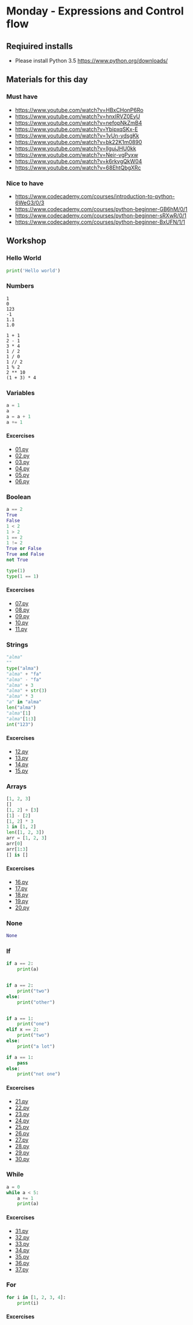 # Monday - Expressions and Control flow

## Reqiuired installs
 - Please install Python 3.5
https://www.python.org/downloads/

## Materials for this day
### Must have
 - https://www.youtube.com/watch?v=HBxCHonP6Ro
 - https://www.youtube.com/watch?v=hnxIRVZ0EyU
 - https://www.youtube.com/watch?v=nefopNkZmB4
 - https://www.youtube.com/watch?v=YbipxqSKx-E
 - https://www.youtube.com/watch?v=1yUn-ydsgKk
 - https://www.youtube.com/watch?v=bk22K1m0890
 - https://www.youtube.com/watch?v=llguiJHU0kk
 - https://www.youtube.com/watch?v=Neir-vgPyxw
 - https://www.youtube.com/watch?v=k6rkvgQkW04
 - https://www.youtube.com/watch?v=68EhtQbgXRc


### Nice to have
 - https://www.codecademy.com/courses/introduction-to-python-6WeG3/0/3
 - https://www.codecademy.com/courses/python-beginner-GB6hM/0/1
 - https://www.codecademy.com/courses/python-beginner-sRXwR/0/1
 - https://www.codecademy.com/courses/python-beginner-BxUFN/1/1

## Workshop

### Hello World
```python
print('Hello world')
```

### Numbers
```pyhton
1
0
123
-1
1.1
1.0

1 + 1
2 - 1
3 * 4
1 / 2
1 / 0
1 // 2
1 % 2
2 ** 10
(1 + 3) * 4
```

### Variables
```python
a = 1
a
a = a + 1
a += 1
```

#### Excercises
 - [01.py](workshop/01.py)
 - [02.py](workshop/02.py)
 - [03.py](workshop/03.py)
 - [04.py](workshop/04.py)
 - [05.py](workshop/05.py)
 - [06.py](workshop/06.py)


### Boolean
```python
a == 2
True
False
1 < 2
1 > 2
1 == 2
1 != 2
True or False
True and False
not True

type(1)
type(1 == 1)
```

#### Excercises
 - [07.py](workshop/07.py)
 - [08.py](workshop/08.py)
 - [09.py](workshop/09.py)
 - [10.py](workshop/10.py)
 - [11.py](workshop/11.py)

### Strings
```python
"alma"
""
type("alma")
"alma" + "fa"
"alma" - "fa"
"alma" + 3
"alma" + str(3)
"alma" * 3
"a" in "alma"
len("alma")
"alma"[1]
"alma"[1:3]
int("123")
```

#### Excercises
 - [12.py](workshop/12.py)
 - [13.py](workshop/13.py)
 - [14.py](workshop/14.py)
 - [15.py](workshop/15.py)

### Arrays
```python
[1, 2, 3]
[]
[1, 2] + [3]
[1] - [2]
[1, 2] * 3
1 in [1, 2]
len([1, 2, 3])
arr = [1, 2, 3]
arr[0]
arr[1:3]
[] is []
```

#### Excercises
 - [16.py](workshop/16.py)
 - [17.py](workshop/17.py)
 - [18.py](workshop/18.py)
 - [19.py](workshop/19.py)
 - [20.py](workshop/20.py)

### None
```python
None
```

### If
```python
if a == 2:
    print(a)


if a == 2:
    print("two")
else:
    print("other")


if a == 1:
    print("one")
elif x == 2:
    print("two")
else:
    print("a lot")

if a == 1:
    pass
else:
    print("not one")
```

#### Excercises
 - [21.py](workshop/21.py)
 - [22.py](workshop/22.py)
 - [23.py](workshop/23.py)
 - [24.py](workshop/24.py)
 - [25.py](workshop/25.py)
 - [26.py](workshop/26.py)
 - [27.py](workshop/27.py)
 - [28.py](workshop/28.py)
 - [29.py](workshop/29.py)
 - [30.py](workshop/30.py)


### While
```python
a = 0
while a < 5:
    a += 1
    print(a)
```

#### Excercises
 - [31.py](workshop/31.py)
 - [32.py](workshop/32.py)
 - [33.py](workshop/33.py)
 - [34.py](workshop/34.py)
 - [35.py](workshop/35.py)
 - [36.py](workshop/36.py)
 - [37.py](workshop/37.py)
 
### For
```python
for i in [1, 2, 3, 4]:
    print(i)
```

#### Excercises
